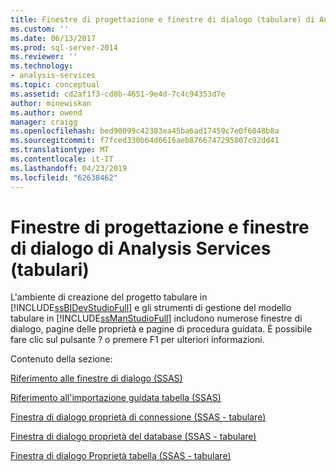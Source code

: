 ```yaml
---
title: Finestre di progettazione e finestre di dialogo (tabulare) di Analysis Services | Microsoft Docs
ms.custom: ''
ms.date: 06/13/2017
ms.prod: sql-server-2014
ms.reviewer: ''
ms.technology:
- analysis-services
ms.topic: conceptual
ms.assetid: cd2af1f3-cd8b-4651-9e4d-7c4c94353d7e
author: minewiskan
ms.author: owend
manager: craigg
ms.openlocfilehash: bed90099c42383ea45ba6ad17459c7e0f6048b8a
ms.sourcegitcommit: f7fced330b64d6616aeb8766747295807c92dd41
ms.translationtype: MT
ms.contentlocale: it-IT
ms.lasthandoff: 04/23/2019
ms.locfileid: "62638462"
---
```

# <a name="analysis-services-designers-and-dialog-boxes-tabular"></a>Finestre di progettazione e finestre di dialogo di Analysis Services (tabulari)
  L'ambiente di creazione del progetto tabulare in [!INCLUDE[ssBIDevStudioFull](../includes/ssbidevstudiofull-md.md)] e gli strumenti di gestione del modello tabulare in [!INCLUDE[ssManStudioFull](../includes/ssmanstudiofull-md.md)] includono numerose finestre di dialogo, pagine delle proprietà e pagine di procedura guidata. È possibile fare clic sul pulsante ? o premere F1 per ulteriori informazioni.  
  
 Contenuto della sezione:  
  
 [Riferimento alle finestre di dialogo &#40;SSAS&#41;](dialog-boxes-reference-ssas.md)  
  
 [Riferimento all'importazione guidata tabella &#40;SSAS&#41;](table-import-wizard-reference-ssas.md)  
  
 [Finestra di dialogo proprietà di connessione &#40;SSAS - tabulare&#41;](connection-properties-dialog-box-ssas-tabular.md)  
  
 [Finestra di dialogo proprietà del database &#40;SSAS - tabulare&#41;](database-properties-dialog-box-ssas-tabular.md)  
  
 [Finestra di dialogo Proprietà tabella &#40;SSAS - tabulare&#41;](table-properties-dialog-box-ssas-tabular.md)  
  
  
